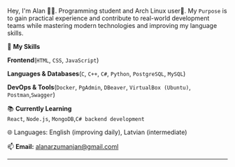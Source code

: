 Hey, I'm Alan 👨‍💻. Programming student and Arch Linux user🐧. My `Purpose` is to gain practical experience and contribute to real-world development teams while mastering modern technologies and improving my language skills.

🧰 **My Skills** 

**Frontend**(`HTML`, `CSS`, `JavaScript`) 

**Languages & Databases**(`C`, `C++`, `C#`, `Python`, `PostgreSQL`, `MySQL`)

**DevOps & Tools**(`Docker`, `PgAdmin`, `DBeaver`, `VirtualBox (Ubuntu)`, `Postman`,`Swagger`)

📚 **Currently Learning**  
`React`, `Node.js`, `MongoDB`,`C# backend development`

🌐 Languages: English (improving daily), Latvian (intermediate)

📫 **Email:** [alanarzumanjan@gmail.coml](mailto:alanarzumanjan@gmail.com)

---

